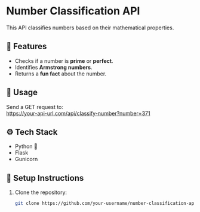 # Number Classification API

This API classifies numbers based on their mathematical properties.

## 📌 Features
- Checks if a number is **prime** or **perfect**.
- Identifies **Armstrong numbers**.
- Returns a **fun fact** about the number.

## 🚀 Usage
Send a GET request to:  
https://your-api-url.com/api/classify-number?number=371

## ⚙️ Tech Stack
- Python 🐍
- Flask
- Gunicorn

## 📜 Setup Instructions
1. Clone the repository:
   ```bash
   git clone https://github.com/your-username/number-classification-api.git
